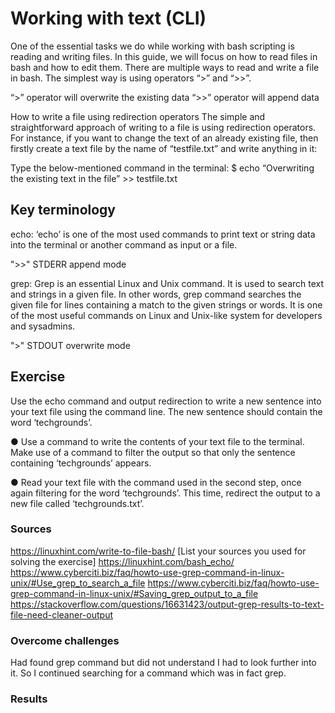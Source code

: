 # Working with text (CLI)

One of the essential tasks we do while working with bash scripting is reading and writing files. In this guide, we will focus on how to read files in bash and how to edit them.
There are multiple ways to read and write a file in bash. The simplest way is using operators “>” and “>>”.

“>” operator will overwrite the existing data
“>>” operator will append data

How to write a file using redirection operators
The simple and straightforward approach of writing to a file is using redirection operators. For instance, if you want to change the text of an already existing file, then firstly create a text file by the name of “testfile.txt” and write anything in it:

Type the below-mentioned command in the terminal:
$ echo “Overwriting the existing text in the file” >> testfile.txt

## Key terminology

echo: ‘echo’ is one of the most used commands to print text or string data into the terminal or another command as input or a file.

">>"  STDERR append mode 

grep: Grep is an essential Linux and Unix command. It is used to search text and strings in a given file. In other words, grep command searches the given file for lines containing a match to the given strings or words. It is one of the most useful commands on Linux and Unix-like system for developers and sysadmins. 

">"  STDOUT overwrite mode

## Exercise
Use the echo command and output redirection to write a new sentence into your text
file using the command line. The new sentence should contain the word
‘techgrounds’.

● Use a command to write the contents of your text file to the terminal. Make use of a
command to filter the output so that only the sentence containing ‘techgrounds’
appears.

● Read your text file with the command used in the second step, once again filtering for
the word ‘techgrounds’. This time, redirect the output to a new file called
‘techgrounds.txt’.


### Sources
https://linuxhint.com/write-to-file-bash/
[List your sources you used for solving the exercise]
https://linuxhint.com/bash_echo/
https://www.cyberciti.biz/faq/howto-use-grep-command-in-linux-unix/#Use_grep_to_search_a_file
https://www.cyberciti.biz/faq/howto-use-grep-command-in-linux-unix/#Saving_grep_output_to_a_file
https://stackoverflow.com/questions/16631423/output-grep-results-to-text-file-need-cleaner-output


### Overcome challenges
Had found grep command but did not understand I had to look further into it. So I continued searching for a command which was in fact grep.

### Results

